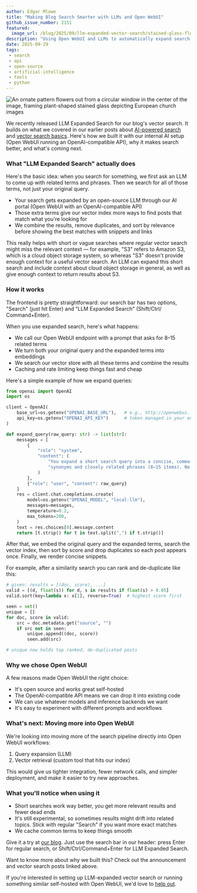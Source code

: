 ```yaml
---
author: Edgar Mlowe
title: "Making Blog Search Smarter with LLMs and Open WebUI"
github_issue_number: 2151
featured:
  image_url: /blog/2025/09/llm-expanded-vector-search/stained-glass-flowering.webp
description: "Using Open WebUI and LLMs to automatically expand search queries before vector similarity matching"
date: 2025-09-29
tags: 
 - search
 - api
 - open-source
 - artificial-intelligence
 - tools
 - python
---
```


![An ornate pattern flowers out from a circular window in the center of the image, framing plant-shaped stained glass depicting European church images](/blog/2025/09/llm-expanded-vector-search/stained-glass-flowering.webp)

<!-- Photo by Seth Jensen, 2024. -->

We recently released LLM Expanded Search for our blog's vector search. It builds on what we covered in our earlier posts about [AI-powered search](/blog/2025/08/vector-search-for-the-end-point-blog/) and [vector search basics](/blog/2025/07/vector-search/). Here's how we built it with our internal AI setup (Open WebUI running an OpenAI-compatible API), why it makes search better, and what's coming next.

### What "LLM Expanded Search" actually does

Here's the basic idea: when you search for something, we first ask an LLM to come up with related terms and phrases. Then we search for all of those terms, not just your original query.

- Your search gets expanded by an open-source LLM through our AI portal (Open WebUI with an OpenAI-compatible API)
- Those extra terms give our vector index more ways to find posts that match what you're looking for
- We combine the results, remove duplicates, and sort by relevance before showing the best matches with snippets and links

This really helps with short or vague searches where regular vector search might miss the relevant context — for example, "S3" refers to Amazon S3, which is a cloud object storage system, so whereas "S3" doesn't provide enough context for a useful vector search. An LLM can expand this short search and include context about cloud object storage in general, as well as give enough context to return results about S3.

### How it works

The frontend is pretty straightforward: our search bar has two options, "Search" (just hit Enter) and "LLM Expanded Search" (Shift/​Ctrl/​Command+Enter).

When you use expanded search, here's what happens:

- We call our Open WebUI endpoint with a prompt that asks for 8–15 related terms
- We turn both your original query and the expanded terms into embeddings
- We search our vector store with all these terms and combine the results
- Caching and rate limiting keep things fast and cheap

Here's a simple example of how we expand queries:

```python
from openai import OpenAI
import os

client = OpenAI(
    base_url=os.getenv("OPENAI_BASE_URL"),   # e.g., http://openwebui.local/api/v1
    api_key=os.getenv("OPENAI_API_KEY")      # token managed in your environment
)

def expand_query(raw_query: str) -> list[str]:
    messages = [
        {
            "role": "system",
            "content": (
                "You expand a short search query into a concise, comma-separated list of "
                "synonyms and closely related phrases (8–15 items). No explanations."
            )
        },
        {"role": "user", "content": raw_query}
    ]
    res = client.chat.completions.create(
        model=os.getenv("OPENAI_MODEL", "local-llm"),
        messages=messages,
        temperature=0.2,
        max_tokens=200,
    )
    text = res.choices[0].message.content
    return [t.strip() for t in text.split(",") if t.strip()]
```

After that, we embed the original query and the expanded terms, search the vector index, then sort by score and drop duplicates so each post appears once. Finally, we render concise snippets.

For example, after a similarity search you can rank and de-duplicate like this:

```python
# given: results = [(doc, score), ...]
valid = [(d, float(s)) for d, s in results if float(s) > 0.05]
valid.sort(key=lambda x: x[1], reverse=True)  # highest score first

seen = set()
unique = []
for doc, score in valid:
    src = doc.metadata.get("source", "")
    if src not in seen:
        unique.append((doc, score))
        seen.add(src)

# unique now holds top ranked, de‑duplicated posts
```

### Why we chose Open WebUI

A few reasons made Open WebUI the right choice:

- It's open source and works great self-hosted
- The OpenAI-compatible API means we can drop it into existing code
- We can use whatever models and inference backends we want
- It's easy to experiment with different prompts and workflows

### What's next: Moving more into Open WebUI

We're looking into moving more of the search pipeline directly into Open WebUI workflows:

1. Query expansion (LLM)
2. Vector retrieval (custom tool that hits our index)

This would give us tighter integration, fewer network calls, and simpler deployment, and make it easier to try new approaches.

### What you'll notice when using it

- Short searches work way better, you get more relevant results and fewer dead ends
- It's still experimental, so sometimes results might drift into related topics. Stick with regular "Search" if you want more exact matches
- We cache common terms to keep things smooth

Give it a try at [our blog](/blog/). Just use the search bar in our header: press Enter for regular search, or Shift/​Ctrl/​Command+Enter for LLM Expanded Search.

Want to know more about why we built this? Check out the announcement and vector search posts linked above.

If you're interested in setting up LLM-expanded vector search or running something similar self-hosted with Open WebUI, we'd love to [help out](/contact/).

